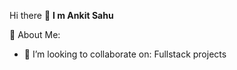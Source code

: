  Hi there 👋
**I m Ankit Sahu**

💫 About Me:
 
- 👯 I’m looking to collaborate on: 
    Fullstack projects

